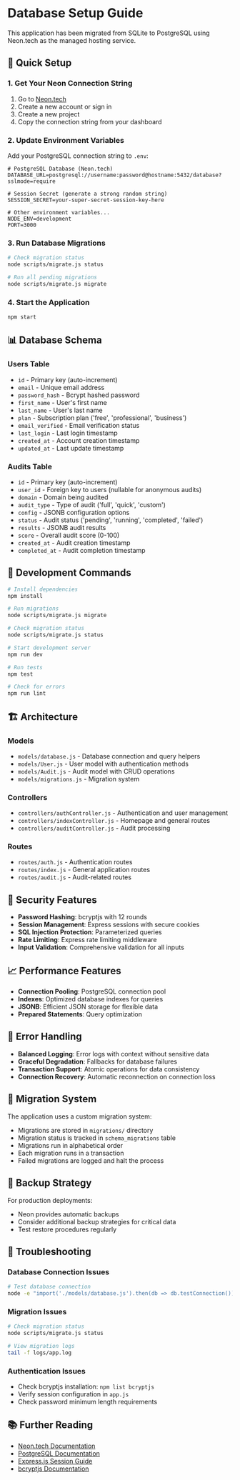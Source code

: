 # Database Setup Guide

This application has been migrated from SQLite to PostgreSQL using Neon.tech as the managed hosting service.

## 🚀 Quick Setup

### 1. Get Your Neon Connection String

1. Go to [Neon.tech](https://neon.tech)
2. Create a new account or sign in
3. Create a new project
4. Copy the connection string from your dashboard

### 2. Update Environment Variables

Add your PostgreSQL connection string to `.env`:

```env
# PostgreSQL Database (Neon.tech)
DATABASE_URL=postgresql://username:password@hostname:5432/database?sslmode=require

# Session Secret (generate a strong random string)
SESSION_SECRET=your-super-secret-session-key-here

# Other environment variables...
NODE_ENV=development
PORT=3000
```

### 3. Run Database Migrations

```bash
# Check migration status
node scripts/migrate.js status

# Run all pending migrations
node scripts/migrate.js migrate
```

### 4. Start the Application

```bash
npm start
```

## 📊 Database Schema

### Users Table

- `id` - Primary key (auto-increment)
- `email` - Unique email address
- `password_hash` - Bcrypt hashed password
- `first_name` - User's first name
- `last_name` - User's last name
- `plan` - Subscription plan ('free', 'professional', 'business')
- `email_verified` - Email verification status
- `last_login` - Last login timestamp
- `created_at` - Account creation timestamp
- `updated_at` - Last update timestamp

### Audits Table

- `id` - Primary key (auto-increment)
- `user_id` - Foreign key to users (nullable for anonymous audits)
- `domain` - Domain being audited
- `audit_type` - Type of audit ('full', 'quick', 'custom')
- `config` - JSONB configuration options
- `status` - Audit status ('pending', 'running', 'completed', 'failed')
- `results` - JSONB audit results
- `score` - Overall audit score (0-100)
- `created_at` - Audit creation timestamp
- `completed_at` - Audit completion timestamp

## 🔧 Development Commands

```bash
# Install dependencies
npm install

# Run migrations
node scripts/migrate.js migrate

# Check migration status
node scripts/migrate.js status

# Start development server
npm run dev

# Run tests
npm test

# Check for errors
npm run lint
```

## 🏗️ Architecture

### Models

- `models/database.js` - Database connection and query helpers
- `models/User.js` - User model with authentication methods
- `models/Audit.js` - Audit model with CRUD operations
- `models/migrations.js` - Migration system

### Controllers

- `controllers/authController.js` - Authentication and user management
- `controllers/indexController.js` - Homepage and general routes
- `controllers/auditController.js` - Audit processing

### Routes

- `routes/auth.js` - Authentication routes
- `routes/index.js` - General application routes
- `routes/audit.js` - Audit-related routes

## 🔐 Security Features

- **Password Hashing**: bcryptjs with 12 rounds
- **Session Management**: Express sessions with secure cookies
- **SQL Injection Protection**: Parameterized queries
- **Rate Limiting**: Express rate limiting middleware
- **Input Validation**: Comprehensive validation for all inputs

## 📈 Performance Features

- **Connection Pooling**: PostgreSQL connection pool
- **Indexes**: Optimized database indexes for queries
- **JSONB**: Efficient JSON storage for flexible data
- **Prepared Statements**: Query optimization

## 🚨 Error Handling

- **Balanced Logging**: Error logs with context without sensitive data
- **Graceful Degradation**: Fallbacks for database failures
- **Transaction Support**: Atomic operations for data consistency
- **Connection Recovery**: Automatic reconnection on connection loss

## 📝 Migration System

The application uses a custom migration system:

- Migrations are stored in `migrations/` directory
- Migration status is tracked in `schema_migrations` table
- Migrations run in alphabetical order
- Each migration runs in a transaction
- Failed migrations are logged and halt the process

## 🔄 Backup Strategy

For production deployments:

- Neon provides automatic backups
- Consider additional backup strategies for critical data
- Test restore procedures regularly

## 🐛 Troubleshooting

### Database Connection Issues

```bash
# Test database connection
node -e "import('./models/database.js').then(db => db.testConnection())"
```

### Migration Issues

```bash
# Check migration status
node scripts/migrate.js status

# View migration logs
tail -f logs/app.log
```

### Authentication Issues

- Check bcryptjs installation: `npm list bcryptjs`
- Verify session configuration in `app.js`
- Check password minimum length requirements

## 📚 Further Reading

- [Neon.tech Documentation](https://neon.tech/docs)
- [PostgreSQL Documentation](https://www.postgresql.org/docs/)
- [Express.js Session Guide](https://github.com/expressjs/session)
- [bcryptjs Documentation](https://github.com/dcodeIO/bcrypt.js)
